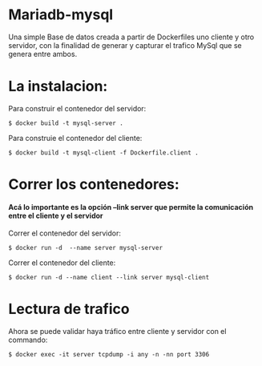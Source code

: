 # Mariadb-mysql
Una simple Base de datos creada a partir de Dockerfiles uno cliente y otro servidor, con la finalidad de generar y capturar el trafico MySql que se genera entre ambos.

# La instalacion:
Para construir el contenedor del servidor:
```
$ docker build -t mysql-server .
```
Para construie el contenedor del cliente:
```
$ docker build -t mysql-client -f Dockerfile.client .
```


# Correr los contenedores:



#### Acá lo importante es la opción –link server que permite la comunicación entre el cliente y el servidor

Correr el contenedor del servidor:
```
$ docker run -d  --name server mysql-server 
```
Correr el contenedor del cliente:
```
$ docker run -d --name client --link server mysql-client
```

# Lectura de trafico
Ahora se puede validar haya tráfico entre cliente y servidor con el commando:
```
$ docker exec -it server tcpdump -i any -n -nn port 3306
```
